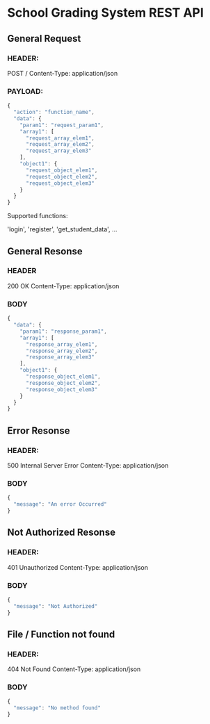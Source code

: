 # School Grading System REST API



## General Request

### HEADER:

POST /
Content-Type: application/json

### PAYLOAD:

```javascript
{
  "action": "function_name",
  "data": {
    "param1": "request_param1",
    "array1": [
      "request_array_elem1",
      "request_array_elem2",
      "request_array_elem3"
    ],
    "object1": {
      "request_object_elem1",
      "request_object_elem2",
      "request_object_elem3"
    }
  }
}
```

Supported functions:

'login',
'register',
'get_student_data',
...



## General Resonse

### HEADER

200 OK
Content-Type: application/json

### BODY

```javascript
{
  "data": {
    "param1": "response_param1",
    "array1": [
      "response_array_elem1",
      "response_array_elem2",
      "response_array_elem3"
    ],
    "object1": {
      "response_object_elem1",
      "response_object_elem2",
      "response_object_elem3"
    }
  }
}
```


## Error Resonse

### HEADER:

500 Internal Server Error
Content-Type: application/json

### BODY

```javascript
{
  "message": "An error Occurred"
}
```


## Not Authorized Resonse

### HEADER:

401 Unauthorized
Content-Type: application/json

### BODY

```javascript
{
  "message": "Not Authorized"
}
```


## File / Function not found

### HEADER:

404 Not Found
Content-Type: application/json

### BODY

```javascript
{
  "message": "No method found"
}
```